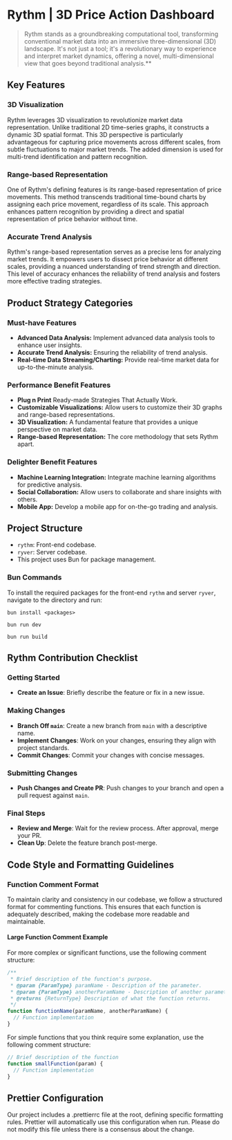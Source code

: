 # Rythm | 3D Price Action Dashboard

> Rythm stands as a groundbreaking computational tool, transforming conventional market data into an immersive three-dimensional (3D) landscape. It's not just a tool; it's a revolutionary way to experience and interpret market dynamics, offering a novel, multi-dimensional view that goes beyond traditional analysis.\*\*

## Key Features

### 3D Visualization

Rythm leverages 3D visualization to revolutionize market data representation. Unlike traditional 2D time-series graphs, it constructs a dynamic 3D spatial format. This 3D perspective is particularly advantageous for capturing price movements across different scales, from subtle fluctuations to major market trends. The added dimension is used for multi-trend identification and pattern recognition.

### Range-based Representation

One of Rythm's defining features is its range-based representation of price movements. This method transcends traditional time-bound charts by assigning each price movement, regardless of its scale. This approach enhances pattern recognition by providing a direct and spatial representation of price behavior without time.

### Accurate Trend Analysis

Rythm's range-based representation serves as a precise lens for analyzing market trends. It empowers users to dissect price behavior at different scales, providing a nuanced understanding of trend strength and direction. This level of accuracy enhances the reliability of trend analysis and fosters more effective trading strategies.

## Product Strategy Categories

### Must-have Features

- **Advanced Data Analysis:** Implement advanced data analysis tools to enhance user insights.
- **Accurate Trend Analysis:** Ensuring the reliability of trend analysis.
- **Real-time Data Streaming/Charting:** Provide real-time market data for up-to-the-minute analysis.

### Performance Benefit Features

- **Plug n Print** Ready-made Strategies That Actually Work.
- **Customizable Visualizations:** Allow users to customize their 3D graphs and range-based representations.
- **3D Visualization:** A fundamental feature that provides a unique perspective on market data.
- **Range-based Representation:** The core methodology that sets Rythm apart.

### Delighter Benefit Features

- **Machine Learning Integration:** Integrate machine learning algorithms for predictive analysis.
- **Social Collaboration:** Allow users to collaborate and share insights with others.
- **Mobile App:** Develop a mobile app for on-the-go trading and analysis.

## Project Structure

- `rythm`: Front-end codebase.
- `ryver`: Server codebase.
- This project uses Bun for package management.

### Bun Commands

To install the required packages for the front-end `rythm` and server `ryver`, navigate to the directory and run:

```shell
bun install <packages>
```

```shell
bun run dev
```

```shell
bun run build
```

## Rythm Contribution Checklist

### Getting Started

- **Create an Issue**: Briefly describe the feature or fix in a new issue.

### Making Changes

- **Branch Off `main`**: Create a new branch from `main` with a descriptive name.
- **Implement Changes**: Work on your changes, ensuring they align with project standards.
- **Commit Changes**: Commit your changes with concise messages.

### Submitting Changes

- **Push Changes and Create PR**: Push changes to your branch and open a pull request against `main`.

### Final Steps

- **Review and Merge**: Wait for the review process. After approval, merge your PR.
- **Clean Up**: Delete the feature branch post-merge.

## Code Style and Formatting Guidelines

### Function Comment Format

To maintain clarity and consistency in our codebase, we follow a structured format for commenting functions. This ensures that each function is adequately described, making the codebase more readable and maintainable.

#### Large Function Comment Example

For more complex or significant functions, use the following comment structure:

```typescript
/**
 * Brief description of the function's purpose.
 * @param {ParamType} paramName - Description of the parameter.
 * @param {ParamType} anotherParamName - Description of another parameter.
 * @returns {ReturnType} Description of what the function returns.
 */
function functionName(paramName, anotherParamName) {
  // Function implementation
}
```

For simple functions that you think require some explanation, use the following comment structure:

```typescript
// Brief description of the function
function smallFunction(param) {
  // Function implementation
}
```

## Prettier Configuration

Our project includes a .prettierrc file at the root, defining specific formatting rules. Prettier will automatically use this configuration when run. Please do not modify this file unless there is a consensus about the change.
